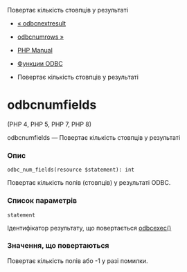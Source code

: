 Повертає кількість стовпців у результаті

-   [« odbcnextresult](function.odbc-next-result.html)
    
-   [odbcnumrows »](function.odbc-num-rows.html)
    
-   [PHP Manual](index.html)
    
-   [Функции ODBC](ref.uodbc.html)
    
-   Повертає кількість стовпців у результаті
    

# odbcnumfields

(PHP 4, PHP 5, PHP 7, PHP 8)

odbcnumfields — Повертає кількість стовпців у результаті

### Опис

```methodsynopsis
odbc_num_fields(resource $statement): int
```

Повертає кількість полів (стовпців) у результаті ODBC.

### Список параметрів

`statement`

Ідентифікатор результату, що повертається [odbcexec()](function.odbc-exec.html)

### Значення, що повертаються

Повертає кількість полів або -1 у разі помилки.
